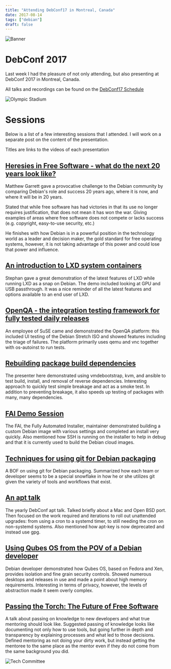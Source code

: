 ```yaml
---
title: "Attending DebConf17 in Montreal, Canada"
date: 2017-08-14
tags: ["debian"]
draft: false
---
```


![Banner](/img/sprint/2017-debconf/banner.jpg)

# DebConf 2017

Last week I had the pleasure of not only attending, but also presenting at
DebConf 2017 in Montreal, Canada.

All talks and recordings can be found on the [DebConf17 Schedule](https://debconf17.debconf.org/schedule/)

![Olympic Stadium](/img/sprint/2017-debconf/olympic-stadium.jpg)

# Sessions

Below is a list of a few interesting sessions that I attended. I will work on a
separate post on the content of the presentation.

Titles are links to the videos of each presentation

## [Heresies in Free Software - what do the next 20 years look like?](https://debconf17.debconf.org/talks/177/)

Matthew Garrett gave a provocative challenge to the Debian community by
comparing Debian's role and success 20 years ago, where it is now, and where it
will be in 20 years.

Stated that while free software has had victories in that its use no longer
requires justification, that does not mean it has won the war. Giving examples
of areas where free software does not compete or lacks success (e.g. copyright,
easy-to-use security, etc.)

He finishes with how Debian is in a powerful position in the technology world
as a leader and decision maker, the gold standard for free operating systems,
however, it is not taking advantage of this power and could lose that power and
influence.

## [An introduction to LXD system containers](https://debconf17.debconf.org/talks/53/)

Stephan gave a great demonstration of the latest features of LXD while running
LXD as a snap on Debian. The demo included looking at GPU and USB passthrough.
It was a nice reminder of all the latest features and options available to an
end user of LXD.

## [OpenQA - the integration testing framework for fully tested daily releases](https://debconf17.debconf.org/talks/69/)

An employee of SuSE came and demonstrated the OpenQA platform: this included UI
testing of the Debian Stretch ISO and showed features including the triage of
failures. The platform primarily uses qemu and vnc together with os-autoinst to
run tests.

## [Rebuilding package build dependencies](https://debconf17.debconf.org/talks/18/)

The presenter here demonstrated using vmdebootstrap, kvm, and ansible to test
build, install, and removal of reverse dependencies. Interesting approach to
quickly test simple breakage and act as a smoke test. In addition to preventing
breakage, it also speeds up testing of packages with many, many dependencies.

## [FAI Demo Session](https://debconf17.debconf.org/talks/85/)

The FAI, the Fully Automated Installer, maintainer demonstrated building a
custom Debian image with various settings and completed an install very
quickly. Also mentioned how SSH is running on the installer to help in debug
and that it is currently used to build the Debian cloud images.

## [Techniques for using git for Debian packaging](https://debconf17.debconf.org/talks/36/)

A BOF on using git for Debian packaging. Summarized how each team or
developer seems to be a special snowflake in how he or she utilizes git given
the variety of tools and workflows that exist.

## [An apt talk](https://debconf17.debconf.org/talks/58/)

The yearly DebConf apt talk. Talked briefly about a Mac and Open BSD
port. Then focused on the work required and iterations to roll out unattended
upgrades: from using a cron to a systemd timer, to still needing the cron on
non-systemd systems. Also mentioned how apt-key is now deprecated and instead
use gpg.

## [Using Qubes OS from the POV of a Debian developer](https://debconf17.debconf.org/talks/16/)

Debian developer demonstrated how Qubes OS, based on Fedora and Xen, provides
isolation and fine grain security controls. Showed numerous desktops and
releases in use and made a point about high memory requirements. Interesting in
terms of privacy, however, the levels of abstraction made it seem overly
complex.

## [Passing the Torch: The Future of Free Software](https://debconf17.debconf.org/talks/183/)

A talk about passing on knowledge to new developers and what true mentoring
should look like. Suggested passing of knowledge looks like documenting not
only how to use tools, but going further in depth and transparency by
explaining processes and what led to those decisions. Defined mentoring as not
doing your dirty work, but instead getting the mentoree to the same place as
the mentor even if they do not come from the same background you did.

![Tech Committee](/img/sprint/2017-debconf/techcommittee.jpg)
